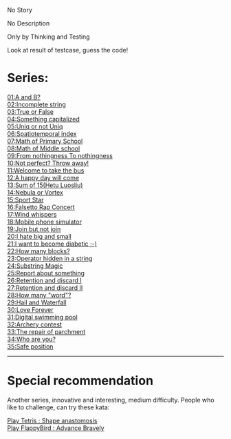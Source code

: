 No Story

No Description

Only by Thinking and Testing

Look at result of testcase, guess the code!

# Series:<br>
  <a href="http://www.codewars.com/kata/56d904db9963e9cf5000037d">01:A and B?</a><br>
  <a href="http://www.codewars.com/kata/56d9292cc11bcc3629000533">02:Incomplete string</a><br>
  <a href="http://www.codewars.com/kata/56d931ecc443d475d5000003">03:True or False</a><br>
<a href="http://www.codewars.com/kata/56d93f249c844788bc000002">04:Something capitalized</a><br>
<a href="http://www.codewars.com/kata/56d949281b5fdc7666000004">05:Uniq or not Uniq</a> <br>
<a href="http://www.codewars.com/kata/56d98b555492513acf00077d">06:Spatiotemporal index</a><br>
  <a href="http://www.codewars.com/kata/56d9b46113f38864b8000c5a">07:Math of Primary School</a><br>
  <a href="http://www.codewars.com/kata/56d9c274c550b4a5c2000d92">08:Math of Middle school</a><br>
  <a href="http://www.codewars.com/kata/56d9cfd3f3928b4edd000021">09:From nothingness To nothingness</a><br>
  <a href="http://www.codewars.com/kata/56dae2913cb6f5d428000f77">10:Not perfect? Throw away!</a> <br>
  <a href="http://www.codewars.com/kata/56db19703cb6f5ec3e001393">11:Welcome to take the bus</a><br>
  <a href="http://www.codewars.com/kata/56dc41173e5dd65179001167">12:A happy day will come</a><br>
<a href="http://www.codewars.com/kata/56dc5a773e5dd6dcf7001356">13:Sum of 15(Hetu Luosliu)</a><br>
<a href="http://www.codewars.com/kata/56dd3dd94c9055a413000b22">14:Nebula or Vortex</a><br>
<a href="http://www.codewars.com/kata/56dd927e4c9055f8470013a5">15:Sport Star</a><br>
<a href="http://www.codewars.com/kata/56de38c1c54a9248dd0006e4">16:Falsetto Rap Concert</a><br>
<a href="http://www.codewars.com/kata/56de4d58301c1156170008ff">17:Wind whispers</a><br>
<a href="http://www.codewars.com/kata/56de82fb9905a1c3e6000b52">18:Mobile phone simulator</a><br>
    <a href="http://www.codewars.com/kata/56dfce76b832927775000027">19:Join but not join</a><br>
    <a href="http://www.codewars.com/kata/56dfd5dfd28ffd52c6000bb7">20:I hate big and small</a><br>
    <a href="http://www.codewars.com/kata/56e0e065ef93568edb000731">21:I want to become diabetic ;-)</a><br>
  <a href="http://www.codewars.com/kata/56e0f1dc09eb083b07000028">22:How many blocks?</a><br>
  <a href="http://www.codewars.com/kata/56e1161fef93568228000aad">23:Operator hidden in a string</a><br>
  <a href="http://www.codewars.com/kata/56e127d4ef93568228000be2">24:Substring Magic</a><br>
  <a href="http://www.codewars.com/kata/56eccc08b9d9274c300019b9">25:Report about something</a><br>
  <a href="http://www.codewars.com/kata/56ee0448588cbb60740013b9">26:Retention and discard I</a><br>
  <a href="http://www.codewars.com/kata/56eee006ff32e1b5b0000c32">27:Retention and discard II</a><br>
  <a href="http://www.codewars.com/kata/56eff1e64794404a720002d2">28:How many "word"?</a><br>
  <a href="http://www.codewars.com/kata/56f167455b913928a8000c49">29:Hail and Waterfall</a><br>
  <a href="http://www.codewars.com/kata/56f214580cd8bc66a5001a0f">30:Love Forever</a><br>
<a href="http://www.codewars.com/kata/56f25b17e40b7014170002bd">31:Digital swimming pool</a><br>
<a href="http://www.codewars.com/kata/56f4202199b3861b880013e0">32:Archery contest</a><br>
<a href="http://www.codewars.com/kata/56f606236b88de2103000267">33:The repair of parchment</a><br>
<a href="http://www.codewars.com/kata/56f6b4369400f51c8e000d64">34:Who are you?</a><br>
<a href="http://www.codewars.com/kata/56f7eb14f749ba513b0009c3">35:Safe position</a><br>

----
 
# Special recommendation
Another series, innovative and interesting, medium difficulty. People who like to challenge, can try these kata:
    
<a href="http://www.codewars.com/kata/56c85eebfd8fc02551000281">Play Tetris : Shape anastomosis</a><br>
<a href="http://www.codewars.com/kata/56cd5d09aa4ac772e3000323">Play FlappyBird : Advance Bravely</a><br>

  
